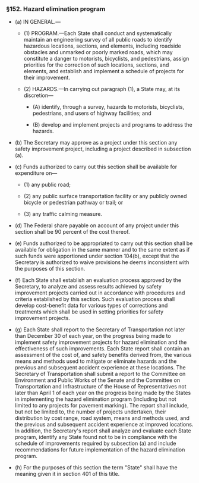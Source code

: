 ### §152. Hazard elimination program
* (a) IN GENERAL.—

  * (1) PROGRAM.—Each State shall conduct and systematically maintain an engineering survey of all public roads to identify hazardous locations, sections, and elements, including roadside obstacles and unmarked or poorly marked roads, which may constitute a danger to motorists, bicyclists, and pedestrians, assign priorities for the correction of such locations, sections, and elements, and establish and implement a schedule of projects for their improvement.

  * (2) HAZARDS.—In carrying out paragraph (1), a State may, at its discretion—

    * (A) identify, through a survey, hazards to motorists, bicyclists, pedestrians, and users of highway facilities; and

    * (B) develop and implement projects and programs to address the hazards.


* (b) The Secretary may approve as a project under this section any safety improvement project, including a project described in subsection (a).

* (c) Funds authorized to carry out this section shall be available for expenditure on—

  * (1) any public road;

  * (2) any public surface transportation facility or any publicly owned bicycle or pedestrian pathway or trail; or

  * (3) any traffic calming measure.


* (d) The Federal share payable on account of any project under this section shall be 90 percent of the cost thereof.

* (e) Funds authorized to be appropriated to carry out this section shall be available for obligation in the same manner and to the same extent as if such funds were apportioned under section 104(b), except that the Secretary is authorized to waive provisions he deems inconsistent with the purposes of this section.

* (f) Each State shall establish an evaluation process approved by the Secretary, to analyze and assess results achieved by safety improvement projects carried out in accordance with procedures and criteria established by this section. Such evaluation process shall develop cost-benefit data for various types of corrections and treatments which shall be used in setting priorities for safety improvement projects.

* (g) Each State shall report to the Secretary of Transportation not later than December 30 of each year, on the progress being made to implement safety improvement projects for hazard elimination and the effectiveness of such improvements. Each State report shall contain an assessment of the cost of, and safety benefits derived from, the various means and methods used to mitigate or eliminate hazards and the previous and subsequent accident experience at these locations. The Secretary of Transportation shall submit a report to the Committee on Environment and Public Works of the Senate and the Committee on Transportation and Infrastructure of the House of Representatives not later than April 1 of each year on the progress being made by the States in implementing the hazard elimination program (including but not limited to any projects for pavement marking). The report shall include, but not be limited to, the number of projects undertaken, their distribution by cost range, road system, means and methods used, and the previous and subsequent accident experience at improved locations. In addition, the Secretary's report shall analyze and evaluate each State program, identify any State found not to be in compliance with the schedule of improvements required by subsection (a) and include recommendations for future implementation of the hazard elimination program.

* (h) For the purposes of this section the term "State" shall have the meaning given it in section 401 of this title.
